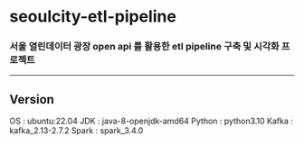 
# seoulcity-etl-pipeline 
### 서울 열린데이터 광장 open api 를 활용한 etl pipeline 구축 및 시각화 프로젝트
---

## Version
OS : ubuntu:22.04 
JDK : java-8-openjdk-amd64
Python : python3.10
Kafka : kafka_2.13-2.7.2
Spark : spark_3.4.0
